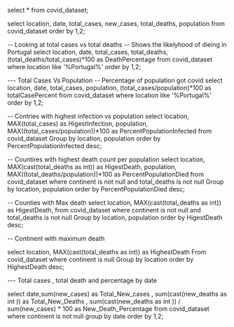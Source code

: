 select \* from covid_dataset;

select location, date, total_cases, new_cases, total_deaths, population from covid_dataset order by 1,2;

-- Looking at total cases vs total deaths
-- Shows the likelyhood of dieing in Portugal
select location, date, total_cases, total_deaths, (total_deaths/total_cases)\*100 as DeathPercentage
from covid_dataset where location like '%Portugal%' order by 1,2;

--- Total Cases Vs Population
-- Percentage of population got covid
select location, date, total_cases, population, (total_cases/population)\*100 as totalCasePercent
from covid_dataset where location like '%Portugal%' order by 1,2;

-- Contries with highest infection vs population
select location, MAX(total_cases) as HigestInfection, population, MAX((total_cases/population))\*100 as PercentPopulationInfected
from covid_dataset Group by location, population order by PercentPopulationInfected desc;

-- Countires with highest death count per population
select location, MAX(cast(total_deaths as int)) as HigestDeath, population, MAX((total_deaths/population))\*100 as PercentPopulationDied
from covid_dataset where continent is not null and total_deaths is not null Group by location, population order by PercentPopulationDied desc;

-- Counties with Max death
select location, MAX(cast(total_deaths as int)) as HigestDeath,
from covid_dataset where continent is not null and total_deaths is not null Group by location, population order by HigestDeath desc;

-- Continent with maximum death

select location, MAX(cast(total_deaths as int)) as HighestDeath From covid_dataset
where continent is null
Group by location
order by HighestDeath desc;

--- Total cases , total death and percentage by date

select date,sum(new_cases) as Total_New_cases , sum(cast(new_deaths as int )) as Total_New_Deaths ,
sum(cast(new_deaths as int )) / sum(new_cases) \* 100 as New_Death_Percentage from covid_dataset
where continent is not null group by date order by 1,2;
